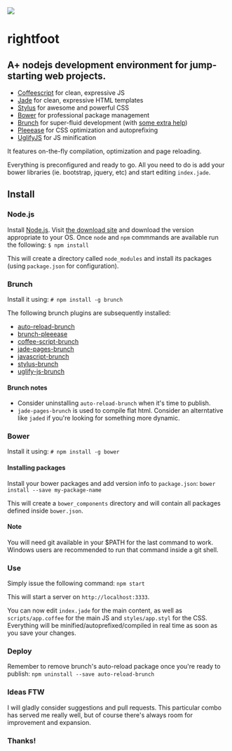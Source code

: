 <img src="http://media.catmoji.com/post/dmx/my-cat-likes-to-be-comfortable.jpg">

# rightfoot
## A+ nodejs development environment for jump-starting web projects.
* [Coffeescript](http://coffeescript.org) for clean, expressive JS
* [Jade](http://jade.io) for clean, expressive HTML templates
* [Stylus](https://learnboost.github.io/stylus/) for awesome and powerful CSS
* [Bower](http://bower.io) for professional package management
* [Brunch](http://brunch.io) for super-fluid development (with [some extra help](#brunch))
* [Pleeease](http://pleeease.io) for CSS optimization and autoprefixing
* [UglifyJS](http://lisperator.net/uglifyjs) for JS minification

It features on-the-fly compilation, optimization and page reloading.

Everything is preconfigured and ready to go. All you need to do is add your bower libraries (ie. bootstrap, jquery, etc) and start editing `index.jade`.


## Install
### Node.js
Install [Node.js](http://nodejs.org).  Visit [the download site](http://nodejs.org/download/) and download the version appropriate to your OS. Once `node` and `npm` commmands are available run the following:
 `$ npm install`

This will create a directory called `node_modules` and install its packages (using `package.json` for configuration).


### <a name="brunch"></a>Brunch
Install it using:
`# npm install -g brunch`

The following brunch plugins are subsequently installed:
* [auto-reload-brunch](https://github.com/brunch/auto-reload-brunch)
* [brunch-pleeease](https://www.npmjs.org/package/brunch-pleeease)
* [coffee-script-brunch](https://github.com/brunch/coffee-script-brunch)
* [jade-pages-brunch](https://github.com/Kagami/jade-pages-brunch)
* [javascript-brunch](https://github.com/brunch/javascript-brunch)
* [stylus-brunch](https://github.com/brunch/stylus-brunch)
* [uglify-js-brunch](https://github.com/brunch/uglify-js-brunch)

#### Brunch notes
* Consider uninstalling `auto-reload-brunch` when it's time to publish.
* `jade-pages-brunch` is used to compile flat html. Consider an alterntative like `jaded` if you're looking for something more dynamic.


### Bower
Install it using:
`# npm install -g bower`

#### Installing packages
Install your bower packages and add version info to `package.json`:
`bower install --save my-package-name`

This will create a `bower_components` directory and will contain all packages defined inside `bower.json`.

#### Note
You will need git available in your $PATH for the last command to work. Windows users are recommended to run that command inside a git shell.


### Use
Simply issue the following command:
`npm start`

This will start a server on `http://localhost:3333`.

You can now edit `index.jade` for the main content, as well as `scripts/app.coffee` for the main JS and `styles/app.styl` for the CSS. Everything will be minified/autoprefixed/compiled in real time as soon as you save your changes.


### Deploy
Remember to remove brunch's auto-reload package once you're ready to publish:
`npm uninstall --save auto-reload-brunch`


### Ideas FTW
I will gladly consider suggestions and pull requests. This particular combo has served me really well, but of course there's always room for improvement and expansion.


### Thanks!
